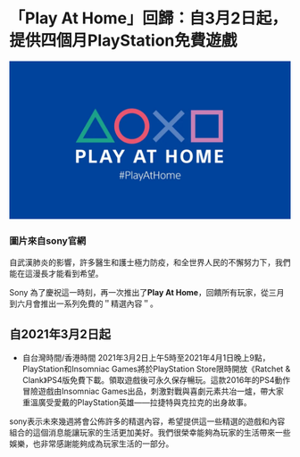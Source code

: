 # 「Play At Home」回歸：自3月2日起，提供四個月PlayStation免費遊戲


![play at home](asset/c1da04888514f01ef96a8a7fbe1a73da2abdb784.webp)

### 圖片來自sony官網

自武漢肺炎的影響，許多醫生和護士極力防疫，和全世界人民的不懈努力下，我們能在這漫長才能看到希望。

Sony 為了慶祝這一時刻，再一次推出了**Play At Home**，回饋所有玩家，從三月到六月會推出一系列免費的＂精選內容＂。

## 自2021年3月2日起

- 自台灣時間/香港時間 2021年3月2日上午5時至2021年4月1日晚上9點，PlayStation和Insomniac Games將於PlayStation Store限時開放《Ratchet & Clank》PS4版免費下載。領取遊戲後可永久保存暢玩。這款2016年的PS4動作冒險遊戲由Insomniac Games出品，刺激對戰與喜劇元素共冶一爐，帶大家重溫廣受愛戴的PlayStation英雄——拉捷特與克拉克的出身故事。


sony表示未來幾週將會公佈許多的精選內容，希望提供這一些精選的遊戲和內容組合的這個消息能讓玩家的生活更加美好。我們很榮幸能夠為玩家的生活帶來一些娛樂，也非常感謝能夠成為玩家生活的一部分。
